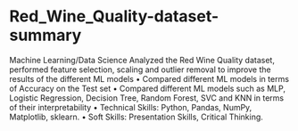 # Red_Wine_Quality-dataset-summary
Machine Learning/Data Science
Analyzed the Red Wine Quality dataset, performed feature selection, scaling and outlier removal to improve the results of the different ML models
• Compared different ML models in terms of Accuracy on the Test set
• Compared different ML models such as MLP, Logistic Regression, Decision Tree, Random Forest, SVC and KNN in terms of their interpretability
• Technical Skills: Python, Pandas, NumPy, Matplotlib, sklearn.
• Soft Skills: Presentation Skills, Critical Thinking.
